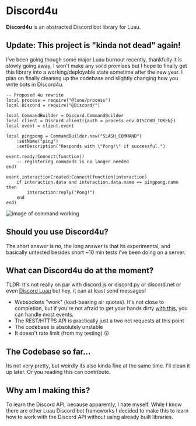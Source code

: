 # Discord4u
**Discord4u** is an abstracted Discord bot library for Luau.

## Update: This project is "kinda not dead" again!
I've been going though some major Luau burnout recently, thankfully it is slowly going away, I won't make any soild promises but I hope to finally get this library into a working/deployable state sometime after the new year.
I plan on finally cleaning up the codebase and slightly changing how you write bots in Discord4u.

```luau
-- Proposed 4u rewrite
local process = require("@lune/process")
local Discord = require("@Discord/")

local CommandBuilder = Discord.CommandBuilder
local client = Discord.client({auth = process.env.DISCORD_TOKEN})
local event = client.event

local pingpong = CommandBuilder.new("SLASH_COMMAND")
    :setName("ping")
    :setDescription("Responds with \"Pong!\" if successful.")

event.ready:Connect(function()
    -- registering commands is no longer needed
end)

event.interactionCreated:Connect(function(interaction)
    if interaction.data and interaction.data.name == pingpong.name then
        interaction:reply("Pong!")
    end
end)
```
![image of command working](https://imgur.com/Sdfolb5.png)

## Should you use Discord4u?
The short answer is no, the long answer is that its experimental, and basically untested besides short ~10 min tests i've been doing on a server.

## What can Discord4u do at the moment?
TLDR: It's not really on par with discord.js or discord.py or discord.net or even [Discord Luau](https://github.com/DiscordLuau/discord-luau) but hey, it can at least send messages!
- Websockets "work" (load-bearing air quotes). It's not close to completion, but if you're not afraid to get your hands dirty [with this](https://discord.com/developers/docs/topics/gateway-events), you can handle most events.
- The REST/HTTPS API is practically just a two net requests at this point
- The codebase is absolutely unstable
- It doesn't rate limit (from my testing) 😲

## The Codebase so far...
Its not very pretty, but weirdly its also kinda fine at the same time. I'll clean it up later. Or you reading this can contribute.

## Why am I making this?
To learn the Discord API, because apparently, I hate myself. While I know there are other Luau Discord bot frameworks I decided to make this to learn how to work with the Discord API without using already built libraries.
